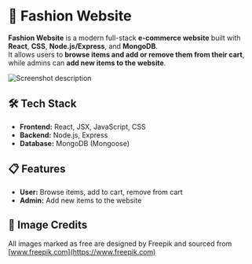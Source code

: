 # 👗 Fashion Website

**Fashion Website** is a modern full-stack **e-commerce website** built with **React**, **CSS**, **Node.js/Express**, and **MongoDB**.  
It allows users to **browse items and add or remove them from their cart**, while admins can **add new items to the website**.

![Screenshot description](fashion_website_img.png)

## 🛠️ Tech Stack

- **Frontend:** React, JSX, JavaScript, CSS
- **Backend:** Node.js, Express
- **Database:** MongoDB (Mongoose)

## 📋 Features

- **User:** Browse items, add to cart, remove from cart
- **Admin:** Add new items to the website

## 📸 Image Credits

All images marked as free are designed by Freepik and sourced from [www.freepik.com](https://www.freepik.com)
